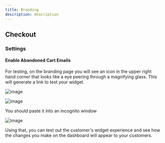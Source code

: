 ```yaml
---
title: Branding
description: description
---
```

## Checkout

### Settings 

#### Enable Abandoned Cart Emails

For testing, on the branding page you will see an icon in the upper right hand corner that looks like a eye peering through a magnifying glass. This will generate a link to test your widget.

![image](https://i.imgur.com/tT2Mhpv.png)

![image](https://i.imgur.com/QzgIDrU.png)

You should paste it into an incognito window

![image](https://i.imgur.com/uv6TM44.png)

Using that, you can test out the customer's widget experience and see how the changes you make on the dashboard will appear to your customers.

